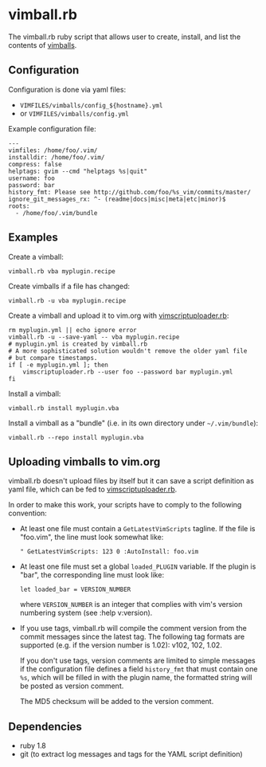 vimball.rb
==========

The vimball.rb ruby script that allows user to create, install, and list 
the contents of 
[vimballs](http://www.vim.org/scripts/script.php?script_id=1502).


Configuration
-------------

Configuration is done via yaml files:

* `VIMFILES/vimballs/config_${hostname}.yml`
* or `VIMFILES/vimballs/config.yml`

Example configuration file:

    --- 
    vimfiles: /home/foo/.vim/
    installdir: /home/foo/.vim/
    compress: false
    helptags: gvim --cmd "helptags %s|quit"
    username: foo
    password: bar
    history_fmt: Please see http://github.com/foo/%s_vim/commits/master/
    ignore_git_messages_rx: ^- (readme|docs|misc|meta|etc|minor)$
    roots:
      - /home/foo/.vim/bundle


Examples
--------

Create a vimball:

    vimball.rb vba myplugin.recipe

Create vimballs if a file has changed:

    vimball.rb -u vba myplugin.recipe

Create a vimball and upload it to vim.org with 
[vimscriptuploader.rb](http://github.org/tomtom/vimscriptuploader.rb):

    rm myplugin.yml || echo ignore error
    vimball.rb -u --save-yaml -- vba myplugin.recipe
    # myplugin.yml is created by vimball.rb
    # A more sophisticated solution wouldn't remove the older yaml file 
    # but compare timestamps.
    if [ -e myplugin.yml ]; then
        vimscriptuploader.rb --user foo --password bar myplugin.yml
    fi

Install a vimball:

    vimball.rb install myplugin.vba

Install a vimball as a "bundle" (i.e. in its own directory under 
`~/.vim/bundle`):

    vimball.rb --repo install myplugin.vba


Uploading vimballs to vim.org
-----------------------------

vimball.rb doesn't upload files by itself but it can save a script 
definition as yaml file, which can be fed to 
[vimscriptuploader.rb](http://github.org/tomtom/vimscriptuploader.rb).

In order to make this work, your scripts have to comply to the following 
convention:

* At least one file must contain a `GetLatestVimScripts` tagline. If the 
  file is "foo.vim", the line must look somewhat like:

    `" GetLatestVimScripts: 123 0 :AutoInstall: foo.vim`

* At least one file must set a global `loaded_PLUGIN` variable. If the 
  plugin is "bar", the corresponding line must look like:

    `let loaded_bar = VERSION_NUMBER`

  where `VERSION_NUMBER` is an integer that complies with vim's version 
  numbering system (see :help v:version).

* If you use tags, vimball.rb will compile the comment version from the 
  commit messages since the latest tag. The following tag formats are 
  supported (e.g. if the version number is 1.02): v102, 102, 1.02.

  If you don't use tags, version comments are limited to simple messages 
  if the configuration file defines a field `history_fmt` that must 
  contain one `%s`, which will be filled in with the plugin name, the 
  formatted string will be posted as version comment.

  The MD5 checksum will be added to the version comment.


Dependencies
------------

* ruby 1.8
* git (to extract log messages and tags for the YAML script definition)


<!-- 2010-11-01; @Last Change: 2010-11-01. -->
<!-- vi: ft=markdown:tw=72:ts=4 -->
